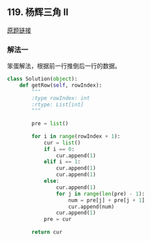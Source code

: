 ## 119. 杨辉三角 II

[原题链接](https://leetcode-cn.com/problems/pascals-triangle-ii/submissions/)

### 解法一

笨蛋解法，根据前一行推倒后一行的数据。

```python
class Solution(object):
    def getRow(self, rowIndex):
        """
        :type rowIndex: int
        :rtype: List[int]
        """
        
        pre = list()
        
        for i in range(rowIndex + 1):
            cur = list()
            if i == 0:
                cur.append(1)
            elif i == 1:
                cur.append(1)
                cur.append(1)
            else:
                cur.append(1)
                for j in range(len(pre) - 1):
                    num = pre[j] + pre[j + 1]
                    cur.append(num)
                cur.append(1)
            pre = cur
            
        return cur
```